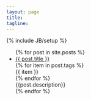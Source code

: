 ```yaml
---
layout: page
title: 
tagline: 
---
```

{% include JB/setup %}

<ul>
  {% for post in site.posts %}
    <li>
      <a href="{{ post.url }}">{{ post.title }}</a>
    </li>
	{% for item in post.tags %}
    <div>{{ item }}</div>
    {% endfor %}
	<div>{{post.description}}</div>
  {% endfor %}
</ul>